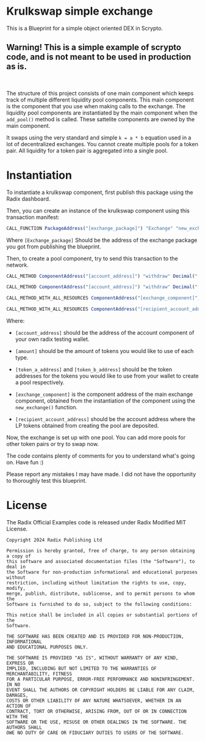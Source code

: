 # Krulkswap simple exchange
This is a Blueprint for a simple object oriented DEX in Scrypto.
<h2> Warning! This is a simple example of scrypto code, and is not meant to be used in production as is.</h2> <br>

The structure of this project consists of one main component which keeps track of multiple different liquidity pool components. This main component is the component that you use when making calls to the exchange. The liquidity pool components are instantiated by the main component when the `add_pool()` method is called. These sattelite components are owned by the main component.

It swaps using the very standard and simple `k = a * b` equation used in a lot of decentralized exchanges.
You cannot create multiple pools for a token pair. All liquidity for a token pair is aggregated into a single pool.

# Instantiation
To instantiate a krulkswap component, first publish this package using the Radix dashboard.

Then, you can create an instance of the krulkswap component using this transaction manifest:

```js
CALL_FUNCTION PackageAddress("[exchange_package]") "Exchange" "new_exchange";
```

Where `[Exchange_package]` Should be the address of the exchange package you got from publishing the blueprint.

Then, to create a pool component, try to send this transaction to the network.

```js
CALL_METHOD ComponentAddress("[account_address]") "withdraw" Decimal("[amount]") ResourceAddress("[token_a_address]");

CALL_METHOD ComponentAddress("[account_address]") "withdraw" Decimal("[amount]") ResourceAddress("[token_b_address]");

CALL_METHOD_WITH_ALL_RESOURCES ComponentAddress("[exchange_component]") "add_pool";

CALL_METHOD_WITH_ALL_RESOURCES ComponentAddress("[recipient_account_address]") "deposit_batch";
```
Where: <br>
 * `[account_address]` should be the address of the account component of your own radix testing wallet.

 * `[amount]` should be the amount of tokens you would like to use of each type.

 * `[token_a_address]` and `[token_b_address]` should be the token addresses for the tokens you would like to use from your wallet to create a pool respectively.

 * `[exchange_component]` is the component address of the main exchange component, obtained from the instantiation of the component using the `new_exchange()` function.

 * `[recipient_account_address]` should be the account address where the LP tokens obtained from creating the pool are deposited.

Now, the exchange is set up with one pool. You can add more pools for other token pairs or try to swap now.

The code contains plenty of comments for you to understand what's going on. Have fun :)

Please report any mistakes I may have made. I did not have the opportunity to thoroughly test this blueprint.

# License

The Radix Official Examples code is released under Radix Modified MIT License.

    Copyright 2024 Radix Publishing Ltd

    Permission is hereby granted, free of charge, to any person obtaining a copy of
    this software and associated documentation files (the "Software"), to deal in
    the Software for non-production informational and educational purposes without
    restriction, including without limitation the rights to use, copy, modify,
    merge, publish, distribute, sublicense, and to permit persons to whom the
    Software is furnished to do so, subject to the following conditions:

    This notice shall be included in all copies or substantial portions of the
    Software.

    THE SOFTWARE HAS BEEN CREATED AND IS PROVIDED FOR NON-PRODUCTION, INFORMATIONAL
    AND EDUCATIONAL PURPOSES ONLY.

    THE SOFTWARE IS PROVIDED "AS IS", WITHOUT WARRANTY OF ANY KIND, EXPRESS OR
    IMPLIED, INCLUDING BUT NOT LIMITED TO THE WARRANTIES OF MERCHANTABILITY, FITNESS
    FOR A PARTICULAR PURPOSE, ERROR-FREE PERFORMANCE AND NONINFRINGEMENT. IN NO
    EVENT SHALL THE AUTHORS OR COPYRIGHT HOLDERS BE LIABLE FOR ANY CLAIM, DAMAGES,
    COSTS OR OTHER LIABILITY OF ANY NATURE WHATSOEVER, WHETHER IN AN ACTION OF
    CONTRACT, TORT OR OTHERWISE, ARISING FROM, OUT OF OR IN CONNECTION WITH THE
    SOFTWARE OR THE USE, MISUSE OR OTHER DEALINGS IN THE SOFTWARE. THE AUTHORS SHALL
    OWE NO DUTY OF CARE OR FIDUCIARY DUTIES TO USERS OF THE SOFTWARE.